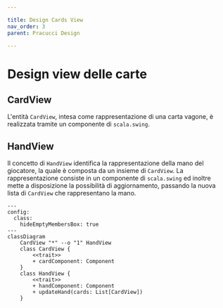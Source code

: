 ```yaml
---

title: Design Cards View
nav_order: 3
parent: Pracucci Design

---
```


# Design view delle carte

## CardView

L'entità `CardView`, intesa come rappresentazione di una carta vagone, è realizzata tramite un componente di
`scala.swing`.

## HandView

Il concetto di `HandView` identifica la rappresentazione della mano del giocatore, la quale è composta da un insieme di
`CardView`. La rappresentazione consiste in un componente di `scala.swing` ed inoltre mette a disposizione la
possibilità di aggiornamento, passando la nuova lista di `CardView` che rappresentano la mano.

```mermaid
---
config:
  class:
    hideEmptyMembersBox: true
---
classDiagram
    CardView "*" --o "1" HandView
    class CardView {
        <<trait>>
        + cardComponent: Component
    }
    class HandView {
        <<trait>>
        + handComponent: Component
        + updateHand(cards: List[CardView])
    }
```